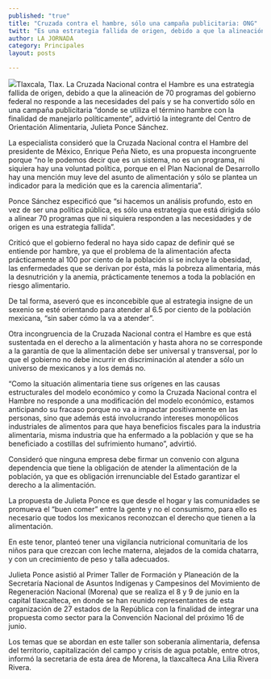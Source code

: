 ```yaml
---
published: "true"
title: "Cruzada contra el hambre, sólo una campaña publicitaria: ONG"
twitt: "Es una estrategia fallida de origen, debido a que la alineación de 70 programas del gobierno federal no responde a las necesidades del país, advirtió Julieta Ponce Sánchez, integrante del Centro de Orientación Alimentaria"
author: LA JORNADA
category: Principales
layout: posts

---
```


![](http://i.imgur.com/QM2HdAzm.jpg)Tlaxcala, Tlax. La Cruzada Nacional contra el Hambre es una estrategia fallida de origen, debido a que la alineación de 70 programas del gobierno federal no responde a las necesidades del país y se ha convertido sólo en una campaña publicitaria “donde se utiliza el término hambre con la finalidad de manejarlo políticamente”, advirtió la integrante del Centro de Orientación Alimentaria, Julieta Ponce Sánchez.

La especialista consideró que la Cruzada Nacional contra el Hambre del presidente de México, Enrique Peña Nieto, es una propuesta incongruente porque “no le podemos decir que es un sistema, no es un programa, ni siquiera hay una voluntad política, porque en el Plan Nacional de Desarrollo hay una mención muy leve del asunto de alimentación y sólo se plantea un indicador para la medición que es la carencia alimentaria”.

Ponce Sánchez especificó que “si hacemos un análisis profundo, esto en vez de ser una política pública, es sólo una estrategia que está dirigida sólo a alinear 70 programas que ni siquiera responden a las necesidades y de origen es una estrategia fallida”.

Criticó que el gobierno federal no haya sido capaz de definir qué se entiende por hambre, ya que el problema de la alimentación afecta prácticamente al 100 por ciento de la población si se incluye la obesidad, las enfermedades que se derivan por ésta, más la pobreza alimentaria, más la desnutrición y la anemia, prácticamente tenemos a toda la población en riesgo alimentario.

De tal forma, aseveró que es inconcebible que al estrategia insigne de un sexenio se esté orientando para atender al 6.5 por ciento de la población mexicana, “sin saber cómo la va a atender”.

Otra incongruencia de la Cruzada Nacional contra el Hambre es que está sustentada en el derecho a la alimentación y hasta ahora no se corresponde a la garantía de que la alimentación debe ser universal y transversal, por lo que el gobierno no debe incurrir en discriminación al atender a sólo un universo de mexicanos y a los demás no.

“Como la situación alimentaria tiene sus orígenes en las causas estructurales del modelo económico y como la Cruzada Nacional contra el Hambre no responde a una modificación del modelo económico, estamos anticipando su fracaso porque no va a impactar positivamente en las personas, sino que además está involucrando intereses monopólicos industriales de alimentos para que haya beneficios fiscales para la industria alimentaria, misma industria que ha enfermado a la población y que se ha beneficiado a costillas del sufrimiento humano”, advirtió.

Consideró que ninguna empresa debe firmar un convenio con alguna dependencia que tiene la obligación de atender la alimentación de la población, ya que es obligación irrenunciable del Estado garantizar el derecho a la alimentación.

La propuesta de Julieta Ponce es que desde el hogar y las comunidades se promueva el “buen comer” entre la gente y no el consumismo, para ello es necesario que todos los mexicanos reconozcan el derecho que tienen a la alimentación.

En este tenor, planteó tener una vigilancia nutricional comunitaria de los niños para que crezcan con leche materna, alejados de la comida chatarra, y con un crecimiento de peso y talla adecuados.

Julieta Ponce asistió al Primer Taller de Formación y Planeación de la Secretaría Nacional de Asuntos Indígenas y Campesinos del Movimiento de Regeneración Nacional (Morena) que se realiza el 8 y 9 de junio en la capital tlaxcalteca, en donde se han reunido representantes de esta organización de 27 estados de la República con la finalidad de integrar una propuesta como sector para la Convención Nacional del próximo 16 de junio.

Los temas que se abordan en este taller son soberanía alimentaria, defensa del territorio, capitalización del campo y crisis de agua potable, entre otros, informó la secretaria de esta área de Morena, la tlaxcalteca Ana Lilia Rivera Rivera.
